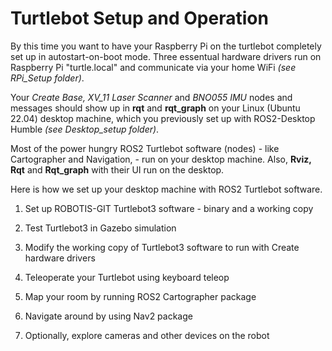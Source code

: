 # Turtlebot Setup and Operation

By this time you want to have your Raspberry Pi on the turtlebot completely set up in autostart-on-boot mode. Three essentual hardware drivers run on Raspberry Pi "turtle.local" and communicate via your home WiFi *(see RPi_Setup folder)*.

Your *Create Base, XV_11 Laser Scanner* and *BNO055 IMU* nodes and messages should show up in **rqt** and **rqt_graph** on your Linux (Ubuntu 22.04)  desktop machine, which you previously set up with ROS2-Desktop Humble *(see Desktop_setup folder)*.

Most of the power hungry ROS2 Turtlebot software (nodes) - like Cartographer and Navigation, - run on your desktop machine. Also, **Rviz, Rqt** and **Rqt_graph** with their UI run on the desktop.

Here is how we set up your desktop machine with ROS2 Turtlebot software.

1. Set up ROBOTIS-GIT Turtlebot3 software - binary and a working copy

2. Test Turtlebot3 in Gazebo simulation

3. Modify the working copy of Turtlebot3 software to run with Create hardware drivers

4. Teleoperate your Turtlebot using keyboard teleop

5. Map your room by running ROS2 Cartographer package

6. Navigate around by using Nav2 package

7. Optionally, explore cameras and other devices on the robot

